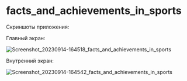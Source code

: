 # facts_and_achievements_in_sports

Скриншоты приложения:

Главный экран:

![Screenshot_20230914-164518_facts_and_achievements_in_sports](https://github.com/therarErifor/test_tasks/assets/46041526/de53cd89-f170-4557-9717-5498f6aa43fa)

Внутренний экран:

![Screenshot_20230914-164542_facts_and_achievements_in_sports](https://github.com/therarErifor/test_tasks/assets/46041526/451920b1-e4cc-4f55-a7ba-a18be9e1b32b)
